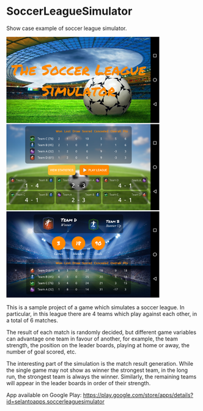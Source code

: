 # SoccerLeagueSimulator
Show case example of soccer league simulator.

<img src="/store_screenshots/1.png" width="400">
<img src="/store_screenshots/2.png" width="400">
<img src="/store_screenshots/3.png" width="400">

This is a sample project of a game which simulates a soccer league. In particular, in this league there are 4 teams which play against each other, in a total of 6 matches. 

The result of each match is randomly decided, but different game variables can advantage one team in favour of another, for example, the team strength, the position on the leader boards, playing at home or away, the number of goal scored, etc.

The interesting part of the simulation is the match result generation. While the single game may not show as winner the strongest team, in the long run, the strongest team is always the winner. Similarly, the remaining teams will appear in the leader boards in order of their strength.

App available on Google Play: https://play.google.com/store/apps/details?id=selantoapps.soccerleaguesimulator
